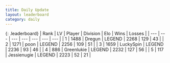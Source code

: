 ```yaml
---
title: Daily Update
layout: leaderboard
category: daily
---
```


{: .leaderboard}
| Rank | LV | Player | Division | Elo | Wins | Losses |
| --- | --- | --- | --- | --- | --- | --- |
| <span data-change="1">1</span> | 1488 | <span title="ID: 337810">Dregun</span> | LEGEND | <span data-change="32">2268</span> | <span data-change="6">129</span> | <span data-change="0">43</span> |
| <span data-change="-1">2</span> | 1271 | <span title="ID: 540690">poon</span> | LEGEND | <span data-change="7">2256</span> | <span data-change="1">109</span> | <span data-change="0">51</span> |
| <span data-change="1">3</span> | 1659 | <span title="ID: 498412">LuckySpin</span> | LEGEND | <span data-change="24">2236</span> | <span data-change="10">93</span> | <span data-change="3">46</span> |
| <span data-change="-1">4</span> | 886 | <span title="ID: 540">Greenlukie</span> | LEGEND | <span data-change="0">2232</span> | <span data-change="0">127</span> | <span data-change="0">56</span> |
| <span data-change="23">5</span> | 117 | <span title="ID: 756478">Jessienugie</span> | LEGEND | <span data-change="98">2223</span> | <span data-change="20">52</span> | <span data-change="8">21</span> |